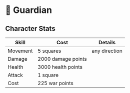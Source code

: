 # 💂 Guardian

## Character Stats

| Skill    | Cost               | Details       |
| -------- | ------------------ | ------------- |
| Movement | 5 squares          | any direction |
| Damage   | 2000 damage points |               |
| Health   | 3000 health points |               |
| Attack   | 1 square           |               |
| Cost     | 225 war points     |               |
